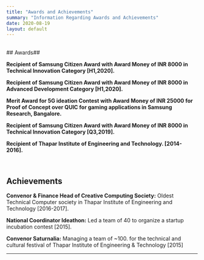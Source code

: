 ```yaml
---
title: "Awards and Achievements"
summary: "Information Regarding Awards and Achievements"
date: 2020-08-19
layout: default
---
```

<br>
## Awards##

**Recipient of Samsung Citizen Award with Award Money of INR 8000 in Technical Innovation Category [H1,2020].**

**Recipient of Samsung Citizen Award with Award Money of INR 8000 in Advanced Development Category [H1,2020].**

**Merit Award for 5G ideation Contest with Award Money of INR 25000 for Proof of Concept over QUIC for gaming applications in Samsung Research, Bangalore.**

**Recipient of Samsung Citizen Award with Award Money of INR 8000 in Technical Innovation Category [Q3,2019].**

**Recipient of Thapar Institute of Engineering and Technology. [2014-2016].**

<br>

## Achievements

**Convenor & Finance Head of Creative Computing Society:** Oldest Technical Computer society in Thapar Institute of Engineering and Technology [2016-2017].

**National Coordinator Ideathon:** Led a team of 40 to organize a startup incubation contest [2015].

**Convenor Saturnalia:** Managing a team of ~100. for the technical and cultural festival of Thapar Institute of Engineering & Technology [2015]


<hr>

